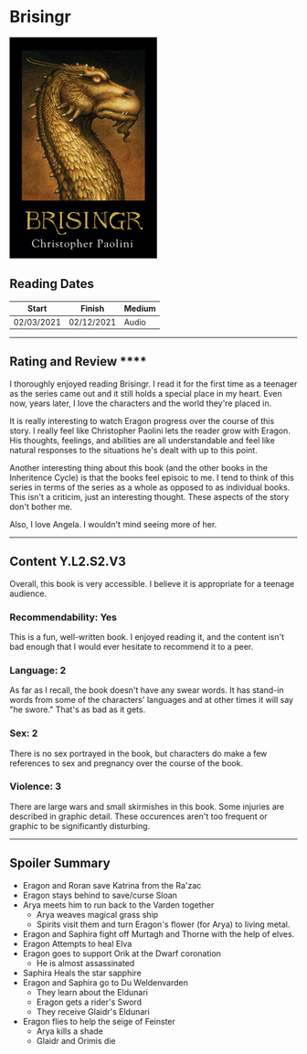 # Brisingr

![Brisingr Cover Art](../Covers/Brisingr.png)

## Reading Dates
| Start | Finish | Medium |
| ---------- | ---------- | ----- |
| 02/03/2021 | 02/12/2021 | Audio |

---

## Rating and Review ****
I thoroughly enjoyed reading Brisingr. I read it for the first time as a teenager as the series came out and it still holds a special place in my heart. Even now, years later, I love the characters and the world they're placed in.

It is really interesting to watch Eragon progress over the course of this story. I really feel like Christopher Paolini lets the reader grow with Eragon. His thoughts, feelings, and abilities are all understandable and feel like natural responses to the situations he's dealt with up to this point.

Another interesting thing about this book (and the other books in the Inheritence Cycle) is that the books feel episoic to me. I tend to think of this series in terms of the series as a whole as opposed to as individual books. This isn't a criticim, just an interesting thought. These aspects of the story don't bother me.

Also, I love Angela. I wouldn't mind seeing more of her.

---

## Content Y.L2.S2.V3
Overall, this book is very accessible. I believe it is appropriate for a teenage audience.

### Recommendability: Yes
This is a fun, well-written book. I enjoyed reading it, and the content isn't bad enough that I would ever hesitate to recommend it to a peer.

### Language: 2
As far as I recall, the book doesn't have any swear words. It has stand-in words from some of the characters' languages and at other times it will say "he swore." That's as bad as it gets.

### Sex: 2
There is no sex portrayed in the book, but characters do make a few references to sex and pregnancy over the course of the book.

### Violence: 3
There are large wars and small skirmishes in this book. Some injuries are described in graphic detail. These occurences aren't too frequent or graphic to be significantly disturbing.

---

## Spoiler Summary
* Eragon and Roran save Katrina from the Ra'zac
* Eragon stays behind to save/curse Sloan
* Arya meets him to run back to the Varden together
    * Arya weaves magical grass ship
    * Spirits visit them and turn Eragon's flower (for Arya) to living metal.
* Eragon and Saphira fight off Murtagh and Thorne with the help of elves.
* Eragon Attempts to heal Elva
* Eragon goes to support Orik at the Dwarf coronation
    * He is almost assassinated
* Saphira Heals the star sapphire
* Eragon and Saphira go to Du Weldenvarden
    * They learn about the Eldunari
    * Eragon gets a rider's Sword
    * They receive Glaidr's Eldunari
* Eragon flies to help the seige of Feinster
    * Arya kills a shade
    * Glaidr and Orimis die




